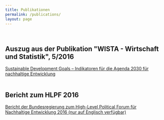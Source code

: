 ```yaml
---
title: Publikationen
permalink: /publications/
layout: page
---
```

<br>

## Auszug aus der Publikation "WISTA - Wirtschaft und Statistik", 5/2016

[Sustainable Development Goals – Indikatoren für die Agenda 2030 für nachhaltige Entwicklung](https://sdg-indikatoren.de//public/wista_SDG.pdf)
<br><br>
## Bericht zum HLPF 2016

[Bericht der Bundesregierung zum High-Level Political Forum für Nachhaltige Entwicklung 2016 (nur auf Englisch verfügbar)](https://sdg-indikatoren.de//public/HLPF_Bericht.pdf)
